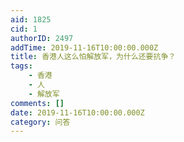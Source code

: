 ```yaml
---
aid: 1825
cid: 1
authorID: 2497
addTime: 2019-11-16T10:00:00.000Z
title: 香港人这么怕解放军，为什么还要抗争？
tags:
    - 香港
    - 人
    - 解放军
comments: []
date: 2019-11-16T10:00:00.000Z
category: 问答
---
```




